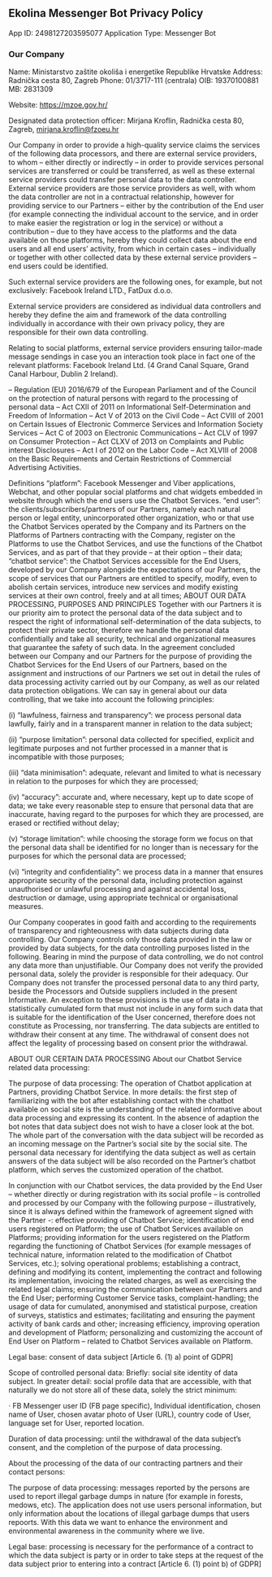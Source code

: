 ## Ekolina Messenger Bot Privacy Policy

App ID: 2498127203595077
Application Type: Messenger Bot


### Our Company

Name: Ministarstvo zaštite okoliša i energetike Republike Hrvatske
Address: Radnička cesta 80, Zagreb
Phone: 01/3717-111 (centrala)
OIB: 19370100881
MB: 2831309

Website: https://mzoe.gov.hr/

Designated data protection officer: Mirjana Kroflin, Radnička cesta 80, Zagreb, mirjana.kroflin@fzoeu.hr

Our Company in order to provide a high-quality service claims the services of the following data processors, and there are external service providers, to whom – either directly or indirectly – in order to provide services personal services are transferred or could be transferred, as well as these external service providers could transfer personal data to the data controller. External service providers are those service providers as well, with whom the data controller are not in a contractual relationship, however for providing service to our Partners – either by the contribution of the End user (for example connecting the individual account to the service, and in order to make easier the registration or log in the service) or without a contribution – due to they have access to the platforms and the data available on those platforms, hereby they could collect data about the end users and all end users’ activity, from which in certain cases – individually or together with other collected data by these external service providers – end users could be identified.

Such external service providers are the following ones, for example, but not exclusively: Facebook Ireland LTD., FatDux d.o.o.

External service providers are considered as individual data controllers and hereby they define the aim and framework of the data controlling individually in accordance with their own privacy policy, they are responsible for their own data controlling.

Relating to social platforms, external service providers ensuring tailor-made message sendings in case you an interaction took place in fact one of the relevant platforms: Facebook Ireland Ltd. (4 Grand Canal Square, Grand Canal Harbour, Dublin 2 Ireland).

– Regulation (EU) 2016/679 of the European Parliament and of the Council on the protection of natural persons with regard to the processing of personal data
– Act CXII of 2011 on Informational Self-Determination and Freedom of Information
– Act V of 2013 on the Civil Code
– Act CVIII of 2001 on Certain Issues of Electronic Commerce Services and Information Society Services
– Act C of 2003 on Electronic Communications
– Act CLV of 1997 on Consumer Protection
– Act CLXV of 2013 on Complaints and Public interest Disclosures
– Act I of 2012 on the Labor Code
– Act XLVIII of 2008 on the Basic Requirements and Certain Restrictions of Commercial Advertising Activities.

Definitions
“platform”: Facebook Messenger and Viber applications, Webchat, and other popular social platforms and chat widgets embedded in website through which the end users use the Chatbot Services.
“end user”: the clients/subscribers/partners of our Partners, namely each natural person or legal entity, unincorporated other organization, who or that use the Chatbot Services operated by the Company and its Partners on the Platforms of Partners contracting with the Company, register on the Platforms to use the Chatbot Services, and use the functions of the Chatbot Services, and as part of that they provide – at their option – their data;
“chatbot service”: the Chatbot Services accessible for the End Users, developed by our Company alongside the expectations of our Partners, the scope of services that our Partners are entitled to specify, modify, even to abolish certain services, introduce new services and modify existing services at their own control, freely and at all times;
ABOUT OUR DATA PROCESSING, PURPOSES AND PRINCIPLES
Together with our Partners it is our priority aim to protect the personal data of the data subject and to respect the right of informational self-determination of the data subjects, to protect their private sector, therefore we handle the personal data confidentially and take all security, technical and organizational measures that guarantee the safety of such data.
In the agreement concluded between our Company and our Partners for the purpose of providing the Chatbot Services for the End Users of our Partners, based on the assignment and instructions of our Partners we set out in detail the rules of data processing activity carried out by our Company, as well as our related data protection obligations.
We can say in general about our data controlling, that we take into account the following principles:

 

(i) “lawfulness, fairness and transparency”: we process personal data lawfully, fairly and in a transparent manner in relation to the data subject;

(ii) “purpose limitation”: personal data collected for specified, explicit and legitimate purposes and not further processed in a manner that is incompatible with those purposes;

(iii) “data minimisation”: adequate, relevant and limited to what is necessary in relation to the purposes for which they are processed;

(iv) “accuracy”: accurate and, where necessary, kept up to date scope of data; we take every reasonable step to ensure that personal data that are inaccurate, having regard to the purposes for which they are processed, are erased or rectified without delay;

(v) “storage limitation”: while choosing the storage form we focus on that the personal data shall be identified for no longer than is necessary for the purposes for which the personal data are processed;

(vi) “integrity and confidentiality”: we process data in a manner that ensures appropriate security of the personal data, including protection against unauthorised or unlawful processing and against accidental loss, destruction or damage, using appropriate technical or organisational measures.

Our Company cooperates in good faith and according to the requirements of transparency and righteousness with data subjects during data controlling. Our Company controls only those data provided in the law or provided by data subjects, for the data controlling purposes listed in the following. Bearing in mind the purpose of data controlling, we do not control any data more than unjustifiable.
Our Company does not verify the provided personal data, solely the provider is responsible for their adequacy.
Our Company does not transfer the processed personal data to any third party, beside the Processors and Outside suppliers included in the present Informative. An exception to these provisions is the use of data in a statistically cumulated form that must not include in any form such data that is suitable for the identification of the User concerned, therefore does not constitute as Processing, nor transferring.
The data subjects are entitled to withdraw their consent at any time. The withdrawal of consent does not affect the legality of processing based on consent prior the withdrawal.

ABOUT OUR CERTAIN DATA PROCESSING
About our Chatbot Service related data processing:

The purpose of data processing: The operation of Chatbot application at Partners, providing Chatbot Service. In more details: the first step of familiarizing with the bot after establishing contact with the chatbot available on social site is the understanding of the related informative about data processing and expressing its content. In the absence of adaption the bot notes that data subject does not wish to have a closer look at the bot. The whole part of the conversation with the data subject will be recorded as an incoming message on the Partner’s social site by the social site. The personal data necessary for identifying the data subject as well as certain answers of the data subject will be also recorded on the Partner’s chatbot platform, which serves the customized operation of the chatbot.

In conjunction with our Chatbot services, the data provided by the End User – whether directly or during registration with its social profile – is controlled and processed by our Company with the following purpose – illustratively, since it is always defined within the framework of agreement signed with the Partner -: effective providing of Chatbot Service; identification of end users registered on Platform; the use of Chatbot Services available on Platforms; providing information for the users registered on the Platform regarding the functioning of Chatbot Services (for example messages of technical nature, information related to the modification of Chatbot Services, etc.); solving operational problems; establishing a contract, defining and modifying its content, implementing the contract and following its implementation, invoicing the related charges, as well as exercising the related legal claims; ensuring the communication between our Partners and the End User; performing Customer Service tasks, complaint-handling; the usage of data for cumulated, anonymised and statistical purpose, creation of surveys, statistics and estimates; facilitating and ensuring the payment activity of bank cards and other; increasing efficiency, improving operation and development of Platform; personalizing and customizing the account of End User on Platform – related to Chatbot Services available on Platform.

Legal base: consent of data subject [Article 6. (1) a) point of GDPR]

Scope of controlled personal data: Briefly: social site identity of data subject. In greater detail: social profile data that are accessible, with that naturally we do not store all of these data, solely the strict minimum:

· FB Messenger user ID (FB page specific), Individual identification, chosen name of User, chosen avatar photo of User (URL), country code of User, language set for User, reported location.

Duration of data processing: until the withdrawal of the data subject’s consent, and the completion of the purpose of data processing.

About the processing of the data of our contracting partners and their contact persons:

The purpose of data processing: messages reported by the persons are used to report illegal garbage dumps in nature (for example in forests, medows, etc).  The application does not use users personal information, but only information about the locations of illegal garbage dumps that users repoorts.  With this data we want to enhance the environment and environmental awareness in the community where we live.

Legal base: processing is necessary for the performance of a contract to which the data subject is party or in order to take steps at the request of the data subject prior to entering into a contract [Article 6. (1) point b) of GDPR]



